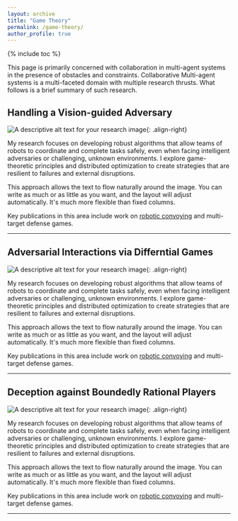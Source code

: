 ```yaml
---
layout: archive
title: "Game Theory"
permalink: /game-theory/
author_profile: true
---
```

{% include toc %}

This page is primarily concerned with collaboration in multi-agent systems in the presence of obstacles and constraints. Collaborative Multi-agent systems is a multi-faceted domain with multiple research thrusts. What follows is a brief summary of such research. 

## Handling a Vision-guided Adversary

![A descriptive alt text for your research image](https://placehold.co/400x250/EEE/31343C?text=Your+Image+Here){: .align-right}

My research focuses on developing robust algorithms that allow teams of robots to coordinate and complete tasks safely, even when facing intelligent adversaries or challenging, unknown environments. I explore game-theoretic principles and distributed optimization to create strategies that are resilient to failures and external disruptions.

This approach allows the text to flow naturally around the image. You can write as much or as little as you want, and the layout will adjust automatically. It's much more flexible than fixed columns.

Key publications in this area include work on [robotic convoying](/publication/2025-robotic-convoying) and multi-target defense games.

---

## Adversarial Interactions via Differntial Games

![A descriptive alt text for your research image](https://placehold.co/400x250/EEE/31343C?text=Your+Image+Here){: .align-right}

My research focuses on developing robust algorithms that allow teams of robots to coordinate and complete tasks safely, even when facing intelligent adversaries or challenging, unknown environments. I explore game-theoretic principles and distributed optimization to create strategies that are resilient to failures and external disruptions.

This approach allows the text to flow naturally around the image. You can write as much or as little as you want, and the layout will adjust automatically. It's much more flexible than fixed columns.

Key publications in this area include work on [robotic convoying](/publication/2025-robotic-convoying) and multi-target defense games.

---

## Deception against Boundedly Rational Players

![A descriptive alt text for your research image](https://placehold.co/400x250/EEE/31343C?text=Your+Image+Here){: .align-right}

My research focuses on developing robust algorithms that allow teams of robots to coordinate and complete tasks safely, even when facing intelligent adversaries or challenging, unknown environments. I explore game-theoretic principles and distributed optimization to create strategies that are resilient to failures and external disruptions.

This approach allows the text to flow naturally around the image. You can write as much or as little as you want, and the layout will adjust automatically. It's much more flexible than fixed columns.

Key publications in this area include work on [robotic convoying](/publication/2025-robotic-convoying) and multi-target defense games.

---
